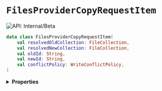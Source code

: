 # `FilesProviderCopyRequestItem`


![API: Internal/Beta](https://img.shields.io/static/v1?label=API&message=Internal/Beta&color=red&style=flat-square)



```kotlin
data class FilesProviderCopyRequestItem(
    val resolvedOldCollection: FileCollection,
    val resolvedNewCollection: FileCollection,
    val oldId: String,
    val newId: String,
    val conflictPolicy: WriteConflictPolicy,
)
```

<details>
<summary>
<b>Properties</b>
</summary>

<details>
<summary>
<code>resolvedOldCollection</code>: <code><code><a href='/docs/reference/dk.sdu.cloud.file.orchestrator.api.FileCollection.md'>FileCollection</a></code></code>
</summary>





</details>

<details>
<summary>
<code>resolvedNewCollection</code>: <code><code><a href='/docs/reference/dk.sdu.cloud.file.orchestrator.api.FileCollection.md'>FileCollection</a></code></code>
</summary>





</details>

<details>
<summary>
<code>oldId</code>: <code><code><a href='https://kotlinlang.org/api/latest/jvm/stdlib/kotlin/-string/'>String</a></code></code>
</summary>





</details>

<details>
<summary>
<code>newId</code>: <code><code><a href='https://kotlinlang.org/api/latest/jvm/stdlib/kotlin/-string/'>String</a></code></code>
</summary>





</details>

<details>
<summary>
<code>conflictPolicy</code>: <code><code><a href='/docs/reference/dk.sdu.cloud.file.orchestrator.api.WriteConflictPolicy.md'>WriteConflictPolicy</a></code></code>
</summary>





</details>



</details>

